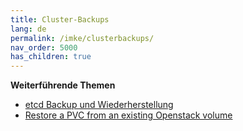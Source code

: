 ```yaml
---
title: Cluster-Backups
lang: de
permalink: /imke/clusterbackups/
nav_order: 5000
has_children: true
---
```

<!-- LTeX:  language=de-DE -->

**Weiterführende Themen**

* [etcd Backup und Wiederherstellung](/imke/clusterbackups/etcdbackups/)
* [Restore a PVC from an existing Openstack volume](/imke/clusterbackups/restorepvcfromvolume/)
